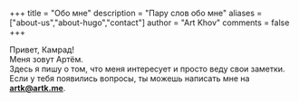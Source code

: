 +++
title = "Обо мне"
description = "Пару слов обо мне"
aliases = ["about-us","about-hugo","contact"]
author = "Art Khov"
comments = false
+++

Привет, Камрад! <br>
Меня зовут Артём. <br>
Здесь я пишу о том, что меня интересует и просто веду свои заметки. <br>
Если у тебя появились вопросы, ты можешь написать мне на **artk@artk.me**.
